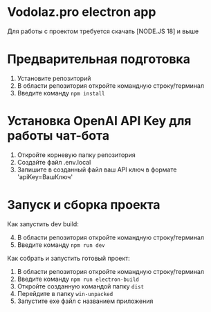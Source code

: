 # Vodolaz.pro electron app

Для работы с проектом требуется скачать [NODE.JS 18] и выше

# Предварительная подготовка

1. Установите репозиторий
2. В области репозитория откройте командную строку/терминал
3. Введите команду `npm install`

# Установка OpenAI API Key для работы чат-бота

1. Откройте корневую папку репозитория
2. Создайте файл .env.local
3. Запишите в созданный файл ваш API ключ в формате 'apiKey=ВашКлюч'

# Запуск и сборка проекта

Как запустить dev build:

4. В области репозитория откройте командную строку/терминал
5. Введите команду `npm run dev`

Как собрать и запустить готовый проект:

1. В области репозитория откройте командную строку/терминал
2. Введите команду `npm run electron-build`
3. Откройте созданную командой папку `dist`
4. Перейдите в папку `win-unpacked`
5. Запустите exe файл с названием приложения
